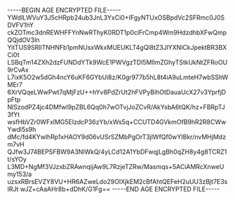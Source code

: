 -----BEGIN AGE ENCRYPTED FILE-----
YWdlLWVuY3J5cHRpb24ub3JnL3YxCi0+IFgyNTUxOSBpdVc2SFRmc0J0SDVFV1hY
ckZOTmc3dnREWHFFYnNwRThyK0RDT1p0clFrCmp4Wm9HdzdhbXFwQmpQQjdOV3ln
YitTUS9SRllTNHNFb1pmNUsxWkxMUEUKLT4gQl8tZ3JlYXNlCkJpektBR3BXCi0t
LSBqTm14ZXh2dzFUNDdYTk9WcE1PWVgzTDl5MllmZGhyTStkUkNtZFRoOU9rCvAx
L7ixK5O2w5dGh4ncY6uKF6GYbUi8z/K0gr977b5hL8t4iA9uLmteH7wbSShWMEr7
6XrVQqeLWwPwt7qMjFzU++hYv8PdZrUt2hFVPyBihOtDauaUcX27v3YprfjDpFtp
NlSzodPZ4jc4DMfwI9pZBL6Qq0h7wOTvjJoZCvR/AkYsbA6tQK/hz+FBRpTJ3fYt
wsfHbVZr0WFxlMG5EIzdcP36zYb/xWs5q+CCUTD4GVkmOfB9hR2R8CWwYwdl5s9h
dMc/fd4KYwlhRp1xHAOY9d06vUSrSZMbPgOrT3jlWfQf0wYIBkr/nvMHjMdzm7vH
QJfw3J74BEPSFBW9A3NlWkQ/4yLCd12A1YbDFwqjLgBh0qZH8y4g8TCRZ1t/sYOy
L3MD+NgMf3VJzxbZRAwnqijAw9L7RzjeTZRw/Masmqs+5ACiAMRcXnweUmy153/a
uzsxRBrsEVZY8VU+HR6AZweLdo29OlXjkEM2cBfAhtQEFeH2uUU3zBjt7E3sIRJt
wJZ+cAaAHr8b+dDhK/G1Fg==
-----END AGE ENCRYPTED FILE-----
